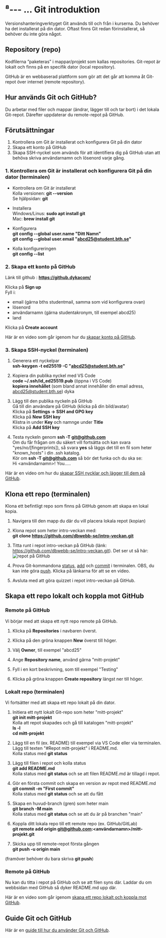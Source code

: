 ⁸---
...
Git introduktion
==================================

Versionshanteringverktyget Git används till och från i kurserna. Du behöver ha det installerat på din dator. Oftast finns Git redan förinstallerat, så behöver du inte göra något.

<!-- Video om git -->

## Repository (repo)

Kodfilerna ”paketeras” i mappar/projekt som kallas repositories.
Git-repot är lokalt och finns på en specifik dator (local repository).

GitHub är en webbaserad plattform som gör att det går att komma åt Git-repot över internet (remote repository).

## Hur används Git och GitHub?

Du arbetar med filer och mappar (ändrar, lägger till och tar bort) i det lokala Git-repot. Därefter uppdaterar du remote-repot på GitHub.

## Förutsättningar

1. Kontrollera om Git är installerat och konfigurera Git på din dator
2. Skapa ett konto på GitHub
3. Skapa SSH-nyckel som används för att identifiera dig på GitHub utan att behöva skriva användarnamn och lösenord varje gång.

### 1. Kontrollera om Git är installerat och konfigurera Git på din dator (terminalen)

- Kontrollera om Git är installerat  
Kolla versionen: **git \-\-version**  
Se hjälpsidan: **git**

- Installera  
Windows/Linus: **sudo apt install git**  
Mac: **brew install git**

- Konfigurera    
**git config \-\-global user.name "Ditt Namn"**  
**git config \-\-global user.email "abcd25@student.bth.se"**

- Kolla konfigureringen  
**git config \-\-list**  

<!-- Video om konfigurering -->

### 2. Skapa ett konto på GitHub

Länk till github : **https://github.dykacom/**

Klicka på **Sign up**  
Fyll i:   
- email (gärna bths studentmail, samma som vid konfigurera ovan)  
- lösenord  
- användarnamn (gärna studentakronym, till exempel abcd25)  
- land  

Klicka på **Create account**

Här är en video som går igenom hur du [skapar konto på GitHub](https://youtu.be/MD2Sknqj-RA).

### 3. Skapa SSH-nyckel (terminalen)

1. Generera ett nyckelpar  
**ssh-keygen -t ed25519 -C "abcd25@student.bth.se"**

2. Kopiera din publika nyckel med VS Code  
**code ~/.ssh/id_ed25519.pub** (öppna i VS Code)  
**kopiera innehållet** (som bland annat innehåller din email adress, abcd25@student.bth.se)
dyka
3. Lägg till den publika nyckeln på GitHub   
Gå till din användare på GitHub (klicka på din bild/avatar)  
Klicka på **Settings -> SSH and GPG key**  
Klicka på **New SSH key**  
Klistra in under **Key** och namnge under **Title**  
Klicka på **Add SSH key**  

4. Testa nyckeln genom **ssh -T git@github.com**  
Om du får frågan om du säkert vill fortsätta och kan svara "yes/no/[fingerprints]), så svara **yes** så läggs det till en fil som heter "known_hosts" i din .ssh katalog.  
Kör om **ssh -T git@github.com** så bör det funka och du ska se:  
Hi <användarnamn>! You.....  

Här är en video om hur du [skapar SSH nycklar och lägger till dem på GitHub](https://youtu.be/nNVa0xGc9h0).

## Klona ett repo (terminalen)

Klona ett befintligt repo som finns på GitHub genom att skapa en lokal kopia.   

1. Navigera till den mapp du där du vill placera lokala repot (kopian)

2. Klona repot som heter intro-veckan med:  
**git clone https://github.com/dbwebb-se/intro-veckan.git**  

1. Titta runt i repot intro-veckan på GitHub (länk: https://github.com/dbwebb-se/intro-veckan.git). Det ser ut så här:  
![repot på GitHub](https://dbwebb.se/img/labbmiljo/mitt-projekt.png)
 
2. Prova Git-kommandona [status](https://youtu.be/nVZMcg6J5Zw), [add](https://youtu.be/uYmVWYd4jFk) och [commit](https://youtu.be/CPes0GyKls8) i terminalen. OBS, du kan inte göra [push](https://youtu.be/96ob-H4mXwI). Klicka på länkarna för att se en video.
     
3. Avsluta med att göra quizzet i repot intro-veckan på GitHub.

## Skapa ett repo lokalt och koppla mot GitHub

### Remote på GitHub

Vi börjar med att skapa ett nytt repo remote på GitHub.

1. Klicka på **Repositories** i navbaren överst.

2. Klicka på den gröna knappen **New** överst till höger.
3. Välj **Owner**, till exempel "abcd25"
4. Ange **Repository name**, använd gärna "mitt-projekt"
5. Fyll i en kort beskrivning, som till exempel "Testing"
6. Klicka på gröna knappen **Create repository** längst ner till höger.

### Lokalt repo (terminalen)

Vi fortsätter med att skapa ett repo lokalt på din dator.

1. Initiera ett nytt lokalt Git-repo som heter "mitt-projekt"  
**git init mitt-projekt**  
Kolla att repot skapades och gå till katalogen "mitt-projekt"  
**ls -l**  
**cd mitt-projekt**

2. Lägg till en fil (ex. README) till exempel via VS Code eller via terminalen. Lägg till texten "#Repot mitt-projekt" i README.md.    
   Kolla status med **git status**

3. Lägg till filen i repot och kolla status  
**git add README.md**  
Kolla status med **git status** och se att filen README.md är tillagd i repot.

4. Gör en första commit och skapa en version av repot med README.md  
**git commit -m "First commit"**  
Kolla status med **git status** och se att du fått

5. Skapa en huvud-branch (gren) som heter main  
**git branch -M main**  
Kolla status med **git status** och se att du är på branchen "main"

6. Koppla ditt lokala repo till ett remote repo (ex. GitHub/GitLab)  
**git remote add origin git@github.com:<användarnamn>/mitt-projekt.git**   

7. Skicka upp till remote-repot första gången  
**git push -u origin main**  


(framöver behöver du bara skriva **git push**)

### Remote på GitHub

Nu kan du titta i repot på GitHub och se att filen syns där. Laddar du om webbsidan med GitHub så dyker README.md upp där.

Här är en video som går igenom [skapa ett repo lokalt och koppla mot GitHub](https://youtu.be/e0zo13dBg4E).

## Guide Git och GitHub

Här är en [guide till hur du använder Git och GitHub](https://dbwebb.se/guide/git/vad-ar-git).
